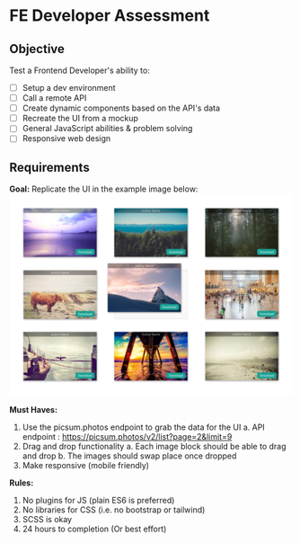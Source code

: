 # FE Developer Assessment

## Objective
Test a Frontend Developer's ability to:

- [ ] Setup a dev environment
- [ ] Call a remote API
- [ ] Create dynamic components based on the API's data
- [ ] Recreate the UI from a mockup
- [ ] General JavaScript abilities & problem solving
- [ ] Responsive web design

## Requirements

**Goal:**
Replicate the UI in the example image below: ![example image](https://github.com/MrAponte/DevTest/blob/1df24af206964db8b1da38751e0c40c6a022d386/fe-dev-assessment-example.png)

**Must Haves:**
1. Use the picsum.photos endpoint to grab the data for the UI
    a. API endpoint : https://picsum.photos/v2/list?page=2&limit=9
2. Drag and drop functionality
    a. Each image block should be able to drag and drop
    b. The images should swap place once dropped
3. Make responsive (mobile friendly)

**Rules:**
1. No plugins for JS (plain ES6 is preferred)
2. No libraries for CSS (i.e. no bootstrap or tailwind)
3. SCSS is okay
4. 24 hours to completion (Or best effort)
